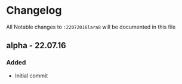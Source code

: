 # Changelog

All Notable changes to `:22072016lara8` will be documented in this file

## alpha - 22.07.16

### Added
- Initial commit
